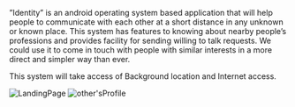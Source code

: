”Identity” is an android operating system based application that will help
people to communicate with each other at a short distance in any unknown
or known place. This system has features to knowing about nearby people’s
professions and provides facility for sending willing to talk requests. We
could use it to come in touch with people with similar interests in a more
direct and simpler way than ever.

This system will take access of Background location and Internet access.

![LandingPage ](https://user-images.githubusercontent.com/67890616/201687982-26fbec2e-a997-4b08-8c47-4d77e50ec1a3.jpg)
![other'sProfile](https://user-images.githubusercontent.com/67890616/201688589-7bebd05a-a504-461f-acc2-6334214102c9.jpg)
